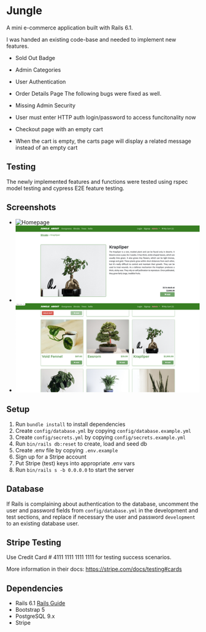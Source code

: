# Jungle

A mini e-commerce application built with Rails 6.1.

I was handed an existing code-base and needed to implement new features.

- Sold Out Badge
- Admin Categories
- User Authentication
- Order Details Page
  The following bugs were fixed as well.

- Missing Admin Security
- User must enter HTTP auth login/password to access funcitonality now
- Checkout page with an empty cart
- When the cart is empty, the carts page will display a related message instead of an empty cart

## Testing

The newly implemented features and functions were tested using rspec model testing and cypress E2E feature testing.

## Screenshots

- ![Homepage](https://github.com/Jimmy-b36/Jungle/blob/master/_docs/homepage.png)
- ![product page](https://github.com/Jimmy-b36/Jungle/blob/master/_docs/product%20page.png)
- ![products](https://github.com/Jimmy-b36/Jungle/blob/master/_docs/products.png)

## Setup

1. Run `bundle install` to install dependencies
2. Create `config/database.yml` by copying `config/database.example.yml`
3. Create `config/secrets.yml` by copying `config/secrets.example.yml`
4. Run `bin/rails db:reset` to create, load and seed db
5. Create .env file by copying `.env.example`
6. Sign up for a Stripe account
7. Put Stripe (test) keys into appropriate .env vars
8. Run `bin/rails s -b 0.0.0.0` to start the server

## Database

If Rails is complaining about authentication to the database, uncomment the user and password fields from `config/database.yml` in the development and test sections, and replace if necessary the user and password `development` to an existing database user.

## Stripe Testing

Use Credit Card # 4111 1111 1111 1111 for testing success scenarios.

More information in their docs: <https://stripe.com/docs/testing#cards>

## Dependencies

- Rails 6.1 [Rails Guide](http://guides.rubyonrails.org/v6.1/)
- Bootstrap 5
- PostgreSQL 9.x
- Stripe
